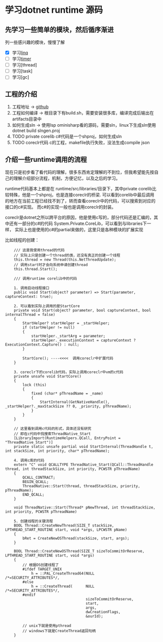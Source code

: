 # 学习dotnet runtime 源码

## 先学习一些简单的模块，然后循序渐进
列一些感兴趣的模块，慢慢了解

* [X] 学习[linq](./learn_runtime/linq.md) 
* [ ] 学习[timer](./learn_runtime/timer.md)
* [ ] 学习[thread]
* [ ] 学习[task]
* [ ] 学习[gc]

## 工程的介绍
1. 工程地址 -> [github](https://github.com/dotnet/runtime.git)
2. 工程如何编译 -> 根目录下有build.sh，需要安装很多库，编译完成后输出在artifacts目录中
3. 如何生成sln -> 使用lsp ominisharp看的源码，需要sln，linux下生成sln使用dotnet build slngen.proj
4. TODO private corelib c#代码是一个shproj，如何生成sln
5. TODO coreclr代码 c的工程，makefile执行失败，没法生成compile json

## 介绍一些runtime调用的流程
现在只是初步看了看代码的理解，很多东西肯定理解的不到位，但我希望能先按自己的理解介绍部分流程，机制，方便记忆，以及之后的学习。

runtime代码基本上都是在 runtime/src/libraries/目录下，其中private corelib比较特殊，他是一个shproj，也是连接coreclr的桥梁.
可以看到corelib中最后调用的地方在当前工程已经找不到了，转而查看coreclr中的代码，可以搜索到对应的接口的c#实现。
而c#的实现一般也是调用coreclr的封装。

coreclr是dotnet之所以跨平台的原因，他是使用c写的，部分代码还是汇编的，其中还有一部分的c#的代码 System.Private.CoreLib，可以看到与libraries下一样，
实际上也是使用的c#的partial来做的，这里只是各种模块的扩展实现

比如线程的创建：
```
    /// 这是我使用thread的代码
    // 实际上只是创建一个thread的类，还没有真正的创建一个线程
    this.thread = new Thread(this.NetThreadUpdate);
    // 调用start时才会向系统申请创建thread
    this.thread.Start();
    
    /// 调用runtime corelib中的代码
    
    1. 调用启动线程接口
    public void Start(object? parameter) => Start(parameter, captureContext: true);
    
    2. 可以看到实际上调用的是StartCore
    private void Start(object? parameter, bool captureContext, bool internalThread = false)
    {
        StartHelper? startHelper = _startHelper;
        if (startHelper != null)
        {
            startHelper._startArg = parameter;
            startHelper._executionContext = captureContext ? ExecutionContext.Capture() : null;
        }

        StartCore(); ----<<<<  调用coreclr中扩展代码
    }
    
    3. coreclr下的corelib代码，实际上调用coreclr中vm的c代码
    private unsafe void StartCore()
    {
        lock (this)
        {
            fixed (char* pThreadName = _name)
            {
                StartInternal(GetNativeHandle(), _startHelper?._maxStackSize ?? 0, _priority, pThreadName);
            }
        }
    }
    
    // 这里看到调用c代码的形式，具体还没有研究
    // 即在c代码中找搜索ThreadNative_Start
    [LibraryImport(RuntimeHelpers.QCall, EntryPoint = "ThreadNative_Start")]
    private static unsafe partial void StartInternal(ThreadHandle t, int stackSize, int priority, char* pThreadName);
    
    4. 调用c库的代码
    extern "C" void QCALLTYPE ThreadNative_Start(QCall::ThreadHandle thread, int threadStackSize, int priority, PCWSTR pThreadName)
    {
        QCALL_CONTRACT;
        BEGIN_QCALL;
        ThreadNative::Start(thread, threadStackSize, priority, pThreadName);
        END_QCALL;
    }
    
    void ThreadNative::Start(Thread* pNewThread, int threadStackSize, int priority, PCWSTR pThreadName)
    
    5. 创建线程的关键流程
    BOOL Thread::CreateNewThread(SIZE_T stackSize, LPTHREAD_START_ROUTINE start, void *args, LPCWSTR pName)
    {
        bRet = CreateNewOSThread(stackSize, start, args);
    }
    
    BOOL Thread::CreateNewOSThread(SIZE_T sizeToCommitOrReserve, LPTHREAD_START_ROUTINE start, void *args)
    {
        // 根据OS创建线程了
        #ifdef TARGET_UNIX
            h = ::PAL_CreateThread64(NULL     /*=SECURITY_ATTRIBUTES*/,
        #else
            h = ::CreateThread(      NULL     /*=SECURITY_ATTRIBUTES*/,
        #endif
                                     sizeToCommitOrReserve,
                                     start,
                                     args,
                                     dwCreationFlags,
                                     &ourId);
                                     
        // unix下就是使用pthread
        // windows下就是CreateThread返回句柄
    }
```

